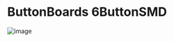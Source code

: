 # ButtonBoards 6ButtonSMD

![image](https://user-images.githubusercontent.com/69573151/222284984-03afe6bf-b17d-4bfb-abca-8b661992d3ff.png)


